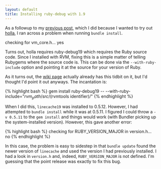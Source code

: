 ```yaml
---
layout: default
title: Installing ruby-debug with 1.9
---
```


As a followup to my [previous post](/2011/08/12/rvm-on-alinux.html),
which I did because I wanted to try out
[holla](https://github.com/maccman/holla), I ran across a problem when
running `bundle install`.

  checking for vm_core.h... yes

Turns out, holla requires ruby-debug19 which
requires the Ruby source code. Since I installed with RVM, fixing this
is a simple matter of telling Rubygems where the source code is. This
can be done via the `--with-ruby-include` option and pointing it at
the source for your version of Ruby.

As it turns out, the
[wiki page](https://github.com/mark-moseley/ruby-debug/wiki/Installation%3A-command-line-version)
actually already has this tidbit on it, but I'd thought I'd point it
out anyways. The incantation is:

{% highlight bash %}
gem install ruby-debug19 -- --with-ruby-include="$rvm_path/src/$(rvmtools identifier)/"
{% endhighlight %}

When I did this, `linecache19` was installed to 0.5.12. However, I had
attempted to `bundle install` while it was at 0.5.11. I figured I
could throw a `-v 0.5.11` to the `gem install` and things would work
(with Bundler picking up the system-installed version). However, this
gave another error:

{% highlight bash %}
checking for RUBY_VERSION_MAJOR in version.h... no
{% endhighlight %}

In this case, the problem is easy to sidestep in that `bundle update`
found the newer version of `linecache` and used the version I had
previously installed. I had a look in `version.h` and, indeed,
`RUBY_VERSION_MAJOR` is not defined. I'm guessing that the point
release was exactly to fix this bug.
